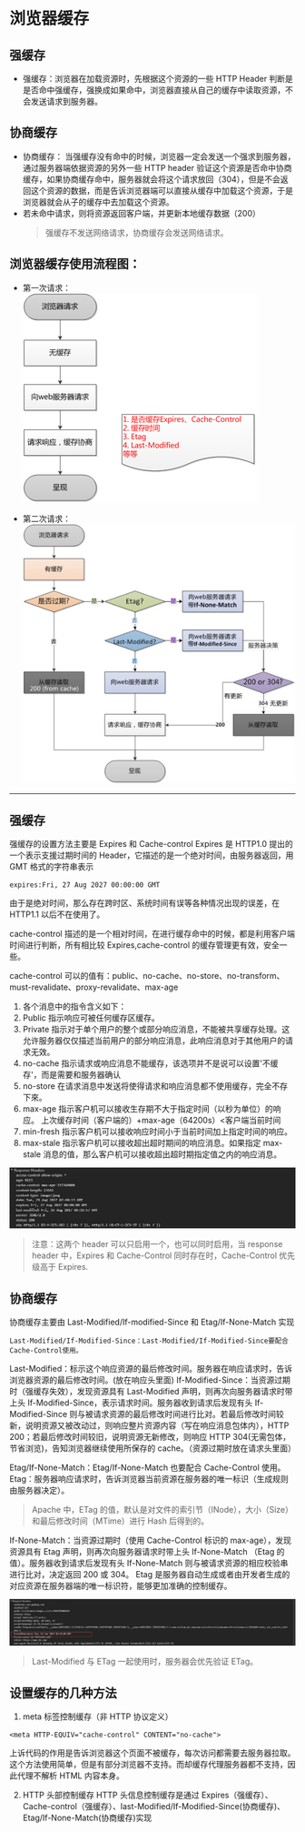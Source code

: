# 浏览器缓存

## 强缓存

- 强缓存：浏览器在加载资源时，先根据这个资源的一些 HTTP Header 判断是是否命中强缓存，强换成如果命中，浏览器直接从自己的缓存中读取资源，不会发送请求到服务器。

## 协商缓存

- 协商缓存： 当强缓存没有命中的时候，浏览器一定会发送一个强求到服务器，通过服务器端依据资源的另外一些 HTTP header 验证这个资源是否命中协商缓存，如果协商缓存命中，服务器就会将这个请求放回（304），但是不会返回这个资源的数据，而是告诉浏览器端可以直接从缓存中加载这个资源，于是浏览器就会从子的缓存中去加载这个资源。
- 若未命中请求，则将资源返回客户端，并更新本地缓存数据（200）
  > 强缓存不发送网络请求，协商缓存会发送网络请求。

## 浏览器缓存使用流程图：

- 第一次请求：
  <img src="./img/first-request.png" title="第一次请求">

* 第二次请求：
  <img src="./img/second-request.png" title="第二次请求">

---

## 强缓存

强缓存的设置方法主要是 Expires 和 Cache-control
Expires 是 HTTP1.0 提出的一个表示支援过期时间的 Header，它描述的是一个绝对时间，由服务器返回，用 GMT 格式的字符串表示

```
expires:Fri, 27 Aug 2027 00:00:00 GMT
```

由于是绝对时间，那么存在跨时区、系统时间有误等各种情况出现的误差，在 HTTP1.1 以后不在使用了。

cache-control 描述的是一个相对时间，在进行缓存命中的时候，都是利用客户端时间进行判断，所有相比较 Expires,cache-control 的缓存管理更有效，安全一些。

cache-control 可以的值有：public、no-cache、no-store、no-transform、must-revalidate、proxy-revalidate、max-age

1. 各个消息中的指令含义如下：
2. Public 指示响应可被任何缓存区缓存。
3. Private 指示对于单个用户的整个或部分响应消息，不能被共享缓存处理。这允许服务器仅仅描述当前用户的部分响应消息，此响应消息对于其他用户的请求无效。
4. no-cache 指示请求或响应消息不能缓存，该选项并不是说可以设置'不缓存'，而是需要和服务器确认
5. no-store 在请求消息中发送将使得请求和响应消息都不使用缓存，完全不存下來。
6. max-age 指示客户机可以接收生存期不大于指定时间（以秒为单位）的响应。
   上次缓存时间（客户端的）+max-age（64200s）<客户端当前时间
7. min-fresh 指示客户机可以接收响应时间小于当前时间加上指定时间的响应。
8. max-stale 指示客户机可以接收超出超时期间的响应消息。如果指定 max-stale 消息的值，那么客户机可以接收超出超时期指定值之内的响应消息。

![expires](./img/20170829104528.jpg)

> 注意：这两个 header 可以只启用一个，也可以同时启用，当 response header 中，Expires 和 Cache-Control 同时存在时，Cache-Control 优先级高于 Expires.

## 协商缓存

协商缓存主要由 Last-Modified/If-modified-Since 和 Etag/If-None-Match 实现

```
Last-Modified/If-Modified-Since：Last-Modified/If-Modified-Since要配合Cache-Control使用。
```

Last-Modified：标示这个响应资源的最后修改时间。服务器在响应请求时，告诉浏览器资源的最后修改时间。(放在响应头里面)
If-Modified-Since：当资源过期时（强缓存失效），发现资源具有 Last-Modified 声明，则再次向服务器请求时带上头 If-Modified-Since，表示请求时间。服务器收到请求后发现有头 If-Modified-Since 则与被请求资源的最后修改时间进行比对。若最后修改时间较新，说明资源又被改动过，则响应整片资源内容（写在响应消息包体内），HTTP 200；若最后修改时间较旧，说明资源无新修改，则响应 HTTP 304(无需包体，节省浏览)，告知浏览器继续使用所保存的 cache。（资源过期时放在请求头里面）

Etag/If-None-Match：Etag/If-None-Match 也要配合 Cache-Control 使用。
Etag：服务器响应请求时，告诉浏览器当前资源在服务器的唯一标识（生成规则由服务器决定）。

> Apache 中，ETag 的值，默认是对文件的索引节（INode），大小（Size）和最后修改时间（MTime）进行 Hash 后得到的。

If-None-Match：当资源过期时（使用 Cache-Control 标识的 max-age），发现资源具有 Etag 声明，则再次向服务器请求时带上头 If-None-Match （Etag 的值）。服务器收到请求后发现有头 If-None-Match 则与被请求资源的相应校验串进行比对，决定返回 200 或 304。
Etag 是服务器自动生成或者由开发者生成的对应资源在服务器端的唯一标识符，能够更加准确的控制缓存。

![Last-Modified-Since](./img/20170829105611.jpg)

> Last-Modified 与 ETag 一起使用时，服务器会优先验证 ETag。

## 设置缓存的几种方法

1. meta 标签控制缓存（非 HTTP 协议定义）

```
<meta HTTP-EQUIV="cache-control" CONTENT="no-cache">
```

上诉代码的作用是告诉浏览器这个页面不被缓存，每次访问都需要去服务器拉取。这个方法使用简单，但是有部分浏览器不支持。而却缓存代理服务器都不支持，因此代理不解析 HTML 内容本身。

2. HTTP 头部控制缓存
   HTTP 头信息控制缓存是通过 Expires（强缓存）、Cache-control（强缓存）、last-Modified/If-Modified-Since(协商缓存)、Etag/If-None-Match(协商缓存)实现

